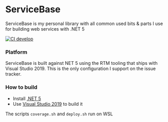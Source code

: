 # ServiceBase

ServiceBase is my personal library with all common used bits & parts I use for building web services with .NET 5

[![CI develop](https://github.com/aruss/ServiceBase/actions/workflows/develop.yml/badge.svg)](https://github.com/aruss/ServiceBase/actions/workflows/develop.yml)

### Platform

ServiceBase is built against NET 5 using the RTM tooling that ships with Visual Studio 2019. This is the only configuration I support on the issue tracker.

### How to build

-   Install [.NET 5](https://www.microsoft.com/net/download/core#/current)
-   Use [Visual Studio 2019](https://visualstudio.microsoft.com/vs/) to build it

The scripts `coverage.sh` and `deploy.sh` run on WSL

